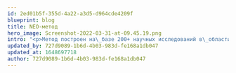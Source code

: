 ```yaml
---
id: 2ed01b5f-355d-4a22-a3d5-d964cde4209f
blueprint: blog
title: NEO-метод
hero_image: Screenshot-2022-03-31-at-09.45.19.png
intro: "<p>Метод построен на\_базе 200+ научных исследований в\_области мозга и\_нейрофизиологии</p>"
updated_by: 727d9089-1b6d-4b03-983d-fe168a1db047
updated_at: 1648697718
author: 727d9089-1b6d-4b03-983d-fe168a1db047
---
```

